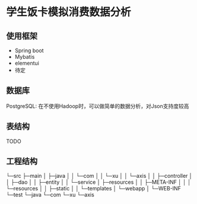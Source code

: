 # 学生饭卡模拟消费数据分析

## 使用框架
- Spring boot
- Mybatis
- elementui
- 待定

## 数据库
PostgreSQL: 在不使用Hadoop时，可以做简单的数据分析，对Json支持度较高

## 表结构
TODO

## 工程结构
└─src
    ├─main
    │  ├─java
    │  │  └─com
    │  │      └─xu
    │  │          └─axis
    │  │              ├─controller
    │  │              ├─dao
    │  │              ├─entity
    │  │              └─service
    │  ├─resources
    │  │  ├─META-INF
    │  │  │  └─resources
    │  │  ├─static
    │  │  └─templates
    │  └─webapp
    │      └─WEB-INF
    └─test
        └─java
            └─com
                └─xu
                    └─axis

